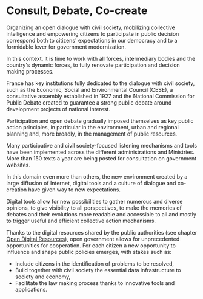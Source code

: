 # Consult, Debate, Co-create

Organizing an open dialogue with civil society, mobilizing collective intelligence and empowering citizens to participate in public decision correspond both to citizens' expectations in our democracy and to a formidable lever for government modernization.

In this context, it is time to work with all forces, intermediary bodies and the country's dynamic forces, to fully renovate participation and decision making processes.

France has key institutions fully dedicated to the dialogue with civil society, such as the Economic, Social and Environmental Council (CESE), a consultative assembly established in 1927 and the National Commission for Public Debate created to guarantee a strong public debate around development projects of national interest.

Participation and open debate gradually imposed themselves as key public action principles, in particular in the environment, urban and regional planning and, more broadly, in the management of public resources. 

Many participative and civil society-focused listening mechanisms and tools have been implemented across the different administrations and Ministries. More than 150 texts a year are being posted for consultation on government websites.

In this domain even more than others, the new environment created by a large diffusion of Internet, digital tools and a culture of dialogue and co-creation have given way to new expectations.

Digital tools allow for new possibilities to gather numerous and diverse opinions, to give visibility to all perspectives, to make the memories of debates and their evolutions more readable and accessible to all and mostly to trigger useful and efficient collective action mechanisms.

Thanks to the digital resources shared by the public authorities (see chapter [Open Digital Resources](../open-resources/README.md)), open government allows for unprecedented opportunities for cooperation. For each citizen a new opportunity to influence and shape public policies emerges, with stakes such as:

- Include citizens in the identification of problems to be resolved,
- Build together with civil society the essential data infrastructure to society and economy,
- Facilitate the law making process thanks to innovative tools and applications.
